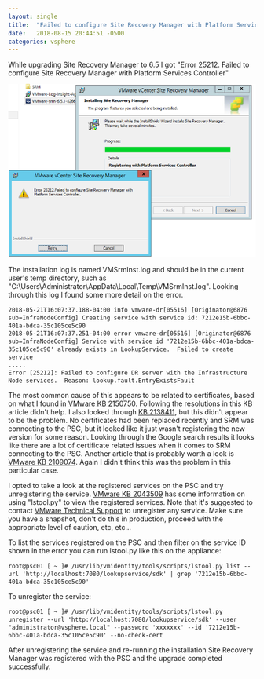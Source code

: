```yaml
---
layout: single
title:  "Failed to configure Site Recovery Manager with Platform Services Controller"
date:   2018-08-15 20:44:51 -0500
categories: vsphere
---
```


While upgrading Site Recovery Manager to 6.5 I got "Error 25212. Failed to configure Site Recovery Manager with Platform Services Controller"

![Site Recovery Manager Error 25212](/assets/images/srm-psc-error.png)

The installation log is named VMSrmInst.log and should be in the current user's temp directory, such as "C:\Users\Administrator\AppData\Local\Temp\VMSrmInst.log".  Looking through this log I found some more detail on the error.

```
2018-05-21T16:07:37.188-04:00 info vmware-dr[05516] [Originator@6876 sub=InfraNodeConfig] Creating service with service id: 7212e15b-6bbc-401a-bdca-35c105ce5c90
2018-05-21T16:07:37.251-04:00 error vmware-dr[05516] [Originator@6876 sub=InfraNodeConfig] Service with service id '7212e15b-6bbc-401a-bdca-35c105ce5c90' already exists in LookupService.  Failed to create service
.....
Error [25212]: Failed to configure DR server with the Infrastructure Node services.  Reason: lookup.fault.EntryExistsFault
```

The most common cause of this appears to be related to certificates, based on what I found in [VMware KB 2150750][1].  Following the resolutions in this KB article didn't help.  I also looked through [KB 2138411][2], but this didn't appear to be the problem.  No certificates had been replaced recently and SRM was connecting to the PSC, but it looked like it just wasn't registering the new version for some reason.  Looking through the Google search results it looks like there are a lot of certificate related issues when it comes to SRM connecting to the PSC.  Another article that is probably worth a look is [VMware KB 2109074][3].  Again I didn't think this was the problem in this particular case.

I opted to take a look at the registered services on the PSC and try unregistering the service.  [VMware KB 2043509][4] has some information on using "lstool.py" to view the registered services.  Note that it's suggested to contact [VMware Technical Support][5] to unregister any service.  Make sure you have a snapshot, don't do this in production, proceed with the appropriate level of caution, etc, etc...

To list the services registered on the PSC and then filter on the service ID shown in the error you can run lstool.py like this on the appliance:
```
root@psc01 [ ~ ]# /usr/lib/vmidentity/tools/scripts/lstool.py list --url 'http://localhost:7080/lookupservice/sdk' | grep '7212e15b-6bbc-401a-bdca-35c105ce5c90'  
```

To unregister the service:
```
root@psc01 [ ~ ]# /usr/lib/vmidentity/tools/scripts/lstool.py unregister --url 'http://localhost:7080/lookupservice/sdk' --user "administrator@vsphere.local" --password 'xxxxxxx' --id '7212e15b-6bbc-401a-bdca-35c105ce5c90' --no-check-cert
```

After unregistering the service and re-running the installation Site Recovery Manager was registered with the PSC and the upgrade completed successfully.

[1]: https://kb.vmware.com/kb/2150750
[2]: https://kb.vmware.com/kb/2138411
[3]: https://kb.vmware.com/kb/2109074
[4]: https://kb.vmware.com/kb/2043509
[5]: https://kb.vmware.com/kb/2006985
